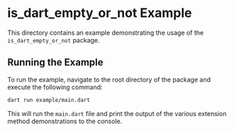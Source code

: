 # is_dart_empty_or_not Example

This directory contains an example demonstrating the usage of the `is_dart_empty_or_not` package.

## Running the Example

To run the example, navigate to the root directory of the package and execute the following command:

```sh
dart run example/main.dart
```

This will run the `main.dart` file and print the output of the various extension method demonstrations to the console.
